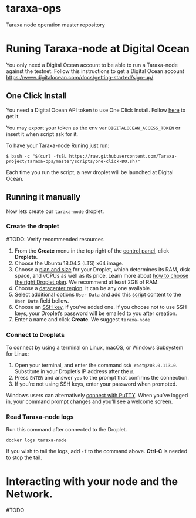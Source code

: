 # taraxa-ops
Taraxa node operation master repository

# Runing Taraxa-node at Digital Ocean
You only need a Digital Ocean account to be able to run a Taraxa-node against the testnet.
Follow this instructions to get a Digital Ocean account https://www.digitalocean.com/docs/getting-started/sign-up/

## One Click Install
You need a Digital Ocean API token to use One Click Install.
Follow [here](https://www.digitalocean.com/docs/api/create-personal-access-token/) to get it.

You may export your token as the env var `DIGITALOCEAN_ACCESS_TOKEN` or insert it when script ask for it.

To have your Taraxa-node Runing just run:
```
$ bash -c "$(curl -fsSL https://raw.githubusercontent.com/Taraxa-project/taraxa-ops/master/scripts/one-click-DO.sh)"
```

Each time you run the script, a new droplet will be launched at Digital Ocean.

## Running it manually
Now lets create our `taraxa-node` droplet.

### Create the droplet
#TODO: Verify recommended resources

1.  From the  **Create**  menu in the top right of the  [control panel](https://cloud.digitalocean.com/), click  **Droplets**.
2.  Choose the Ubuntu 18.04.3 (LTS) x64 image.
3.  Choose a  [plan and size](https://www.digitalocean.com/docs/droplets/#plans-and-pricing)  for your Droplet, which determines its RAM, disk space, and vCPUs as well as its price. Learn more about  [how to choose the right Droplet plan](https://www.digitalocean.com/docs/droplets/resources/choose-plan/). We recommend at least 2GB of RAM.
5.  Choose a  [datacenter region](https://www.digitalocean.com/docs/droplets/#regional-availability). It can be any one available.
6.  Select additional options `User Data` and add this [script](https://raw.githubusercontent.com/Taraxa-project/taraxa-ops/master/scripts/ubuntu-install-and-run-node.sh) content to the `User Data` field bellow.
7.  Choose an  [SSH key](https://www.digitalocean.com/docs/droplets/how-to/add-ssh-keys/), if you’ve added one. If you choose not to use SSH keys, your Droplet’s password will be emailed to you after creation.
8.  Enter a name and click  **Create**. We suggest `taraxa-node`

### Connect to Droplets

To connect by using a terminal on Linux, macOS, or Windows Subsystem for Linux:

1.  Open your terminal, and enter the command  `ssh root@203.0.113.0`.
    Substitute in your Droplet’s IP address after the `@`.
2.  Press  `ENTER`  and answer  `yes`  to the prompt that confirms the connection.
3.  If you’re not using SSH keys, enter your password when prompted.

Windows users can alternatively  [connect with PuTTY](https://www.digitalocean.com/docs/droplets/how-to/connect-with-ssh/putty/).
When you’ve logged in, your command prompt changes and you’ll see a welcome screen.

### Read Taraxa-node logs
Run this command after connected to the Droplet.

```
docker logs taraxa-node
```

If you wish to tail the logs, add `-f` to the command above. **Ctrl**-**C** is needed to stop the tail.

# Interacting with your node and the Network.
#TODO
